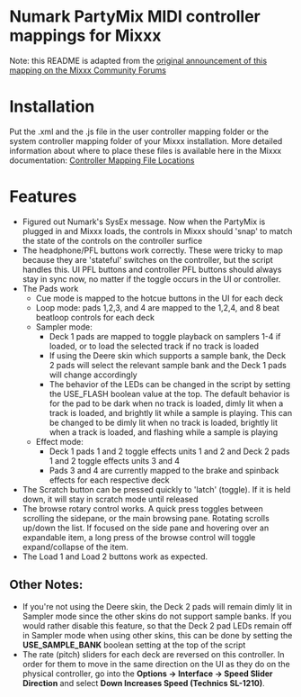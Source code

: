 # Numark PartyMix MIDI controller mappings for Mixxx

Note: this README is adapted from the [original announcement of this mapping on the Mixxx Community Forums](https://www.mixxx.org/forums/viewtopic.php?f=7&t=9232&start=10#p38408)

# Installation

Put the .xml and the .js file in the user controller mapping folder or the system controller mapping folder of your Mixxx installation. More detailed information about where to place these files is available here in the Mixxx documentation: [Controller Mapping File Locations](https://www.mixxx.org/wiki/doku.php/controller_mapping_file_locations)


# Features

- Figured out Numark's SysEx message. Now when the PartyMix is plugged in and Mixxx loads, the controls in Mixxx should 'snap' to match the state of the controls on the controller surfice
- The headphone/PFL buttons work correctly. These were tricky to map because they are 'stateful' switches on the controller, but the script handles this. UI PFL buttons and controller PFL buttons should always stay in sync now, no matter if the toggle occurs in the UI or controller.
- The Pads work
    - Cue mode is mapped to the hotcue buttons in the UI for each deck
    - Loop mode: pads 1,2,3, and 4 are mapped to the 1,2,4, and 8 beat beatloop controls for each deck
    - Sampler mode:
        - Deck 1 pads are mapped to toggle playback on samplers 1-4 if loaded, or to load the selected track if no track is loaded
        - If using the Deere skin which supports a sample bank, the Deck 2 pads will select the relevant sample bank and the Deck 1 pads will change accordingly
        - The behavior of the LEDs can be changed in the script by setting the USE_FLASH boolean value at the top. The default behavior is for the pad to be dark when no track is loaded, dimly lit when a track is loaded, and brightly lit while a sample is playing. This can be changed to be dimly lit when no track is loaded, brightly lit when a track is loaded, and flashing while a sample is playing
    - Effect mode:
        - Deck 1 pads 1 and 2 toggle effects units 1 and 2 and Deck 2 pads 1 and 2 toggle effects units 3 and 4
        - Pads 3 and 4 are currently mapped to the brake and spinback effects for each respective deck
- The Scratch button can be pressed quickly to 'latch' (toggle). If it is held down, it will stay in scratch mode until released
- The browse rotary control works. A quick press toggles between scrolling the sidepane, or the main browsing pane. Rotating scrolls up/down the list. If focused on the side pane and hovering over an expandable item, a long press of the browse control will toggle expand/collapse of the item.
- The Load 1 and Load 2 buttons work as expected.

## Other Notes:

- If you're not using the Deere skin, the Deck 2 pads will remain dimly lit in Sampler mode since the other skins do not support sample banks. If you would rather disable this feature, so that the Deck 2 pad LEDs remain off in Sampler mode when using other skins, this can be done by setting the **USE_SAMPLE_BANK** boolean setting at the top of the script
- The rate (pitch) sliders for each deck are reversed on this controller. In order for them to move in the same direction on the UI as they do on the physical controller, go into the **Options -> Interface -> Speed Slider Direction** and select **Down Increases Speed (Technics SL-1210)**.
